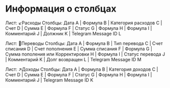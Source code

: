 # Информация о столбцах

Лист: ↙️Расходы
Столбцы: Дата A | Формула B | Категория расходов C | Счет D | Сумма E | Формула F | Статус G | Формула H | Формула
I |
Комментарий J | Должник K | Telegram Message ID L

Лист: 🔄Переводы
Столбцы: Дата A | Формула B | Тип перевода C | Счет списания D | Счет пополнения E | Сумма списания F | Формула G |
Сумма пополения или Корректировки H | Формула I | Статус перевода J | Комментарий K | Долг возвращен L |
Telegram Message ID M

Лист: ↗️Доходы
Столбцы: Дата A | Формула B | Категория доходов C | Счет D | Сумма E | Формула F | Статус G | Формула H | Формула I |
Комментарий J | Telegram Message ID K
